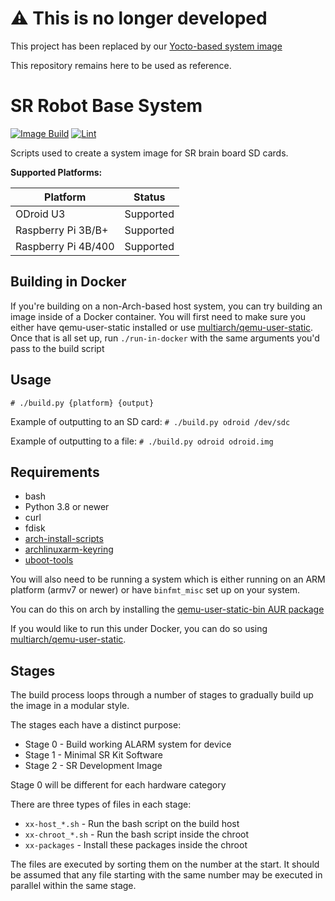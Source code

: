 # ⚠️ This is no longer developed

This project has been replaced by our [Yocto-based system image](https://github.com/search?q=topic%3Ayocto+org%3Asrobo+fork%3Atrue)

This repository remains here to be used as reference.

# SR Robot Base System

[![Image Build](https://github.com/srobo/robot-base/actions/workflows/image.yml/badge.svg)](https://github.com/srobo/robot-base/actions/workflows/image.yml)
[![Lint](https://github.com/srobo/robot-base/actions/workflows/shellcheck.yml/badge.svg)](https://github.com/srobo/robot-base/actions/workflows/shellcheck.yml)

Scripts used to create a system image for SR brain board SD cards.

**Supported Platforms:**

| Platform            | Status    |
|---------------------|-----------|
| ODroid U3           | Supported |
| Raspberry Pi 3B/B+  | Supported |
| Raspberry Pi 4B/400 | Supported |

## Building in Docker

If you're building on a non-Arch-based host system, you can try building an image inside of a Docker container.
You will first need to make sure you either have qemu-user-static installed or use [multiarch/qemu-user-static](https://github.com/multiarch/qemu-user-static).
Once that is all set up, run `./run-in-docker` with the same arguments you'd pass to the build script

## Usage

`# ./build.py {platform} {output}`

Example of outputting to an SD card: `# ./build.py odroid /dev/sdc`

Example of outputting to a file: `# ./build.py odroid odroid.img`

## Requirements

- bash
- Python 3.8 or newer
- curl
- fdisk
- [arch-install-scripts](https://archlinux.org/packages/extra/any/arch-install-scripts/)
- [archlinuxarm-keyring](http://mirror.archlinuxarm.org/armv6h/core/archlinuxarm-keyring-20140119-1-any.pkg.tar.xz)
- [uboot-tools](https://archlinux.org/packages/extra/any/uboot-tools/)

You will also need to be running a system which is either running on an ARM platform (armv7 or newer) or have `binfmt_misc` set up on your system. 

You can do this on arch by installing the [qemu-user-static-bin AUR package](https://aur.archlinux.org/packages/qemu-user-static-bin/)

If you would like to run this under Docker, you can do so using [multiarch/qemu-user-static](https://github.com/multiarch/qemu-user-static).

## Stages

The build process loops through a number of stages to gradually build up the image in a modular style.

The stages each have a distinct purpose:

- Stage 0 - Build working ALARM system for device
- Stage 1 - Minimal SR Kit Software
- Stage 2 - SR Development Image

Stage 0 will be different for each hardware category

There are three types of files in each stage:

- `xx-host_*.sh` - Run the bash script on the build host
- `xx-chroot_*.sh` - Run the bash script inside the chroot
- `xx-packages` - Install these packages inside the chroot

The files are executed by sorting them on the number at the start. It should be
assumed that any file starting with the same number may be executed in parallel
within the same stage.
